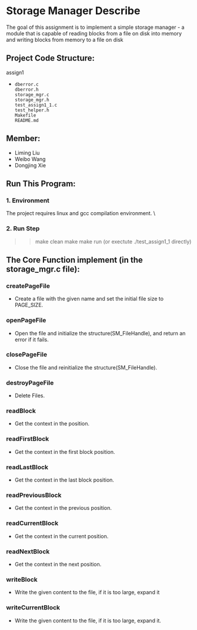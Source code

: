 # Storage Manager Describe
   The goal of this assignment is to implement a simple storage manager - a module that is capable of reading blocks from a file on disk into memory and writing blocks from memory to a file on disk

## Project Code Structure:
assign1
-     dberror.c 
      dberror.h 
      storage_mgr.c 
      storage_mgr.h 
      test_assign1_1.c 
      test_helper.h 
      Makefile
      README.md

## Member:
-   Liming Liu
-   Weibo Wang
-   Dongjing Xie
      
## Run This Program:

### 1. Environment
   The project requires linux and gcc compilation environment. \ 
   
### 2. Run Step 
   >> make clean
   >> make
   >> make run (or exectute ./test_assign1_1 directly)
   
## The Core Function implement (in the storage_mgr.c file):
### createPageFile
- Create a file with the given name and set the initial file size to PAGE_SIZE.
### openPageFile
- Open the file and initialize the structure(SM_FileHandle), and return an error if it fails.
### closePageFile
- Close the file and reinitialize the structure(SM_FileHandle).
### destroyPageFile
- Delete Files.
### readBlock
- Get the context in the position.
### readFirstBlock 
- Get the context in the first block position.
### readLastBlock
- Get the context in the last block position.
### readPreviousBlock
- Get the context in the previous position.
### readCurrentBlock
- Get the context in the current position.
### readNextBlock
- Get the context in the next position.
### writeBlock
- Write the given content to the file, if it is too large, expand it
### writeCurrentBlock
- Write the given content to the file, if it is too large, expand it.

